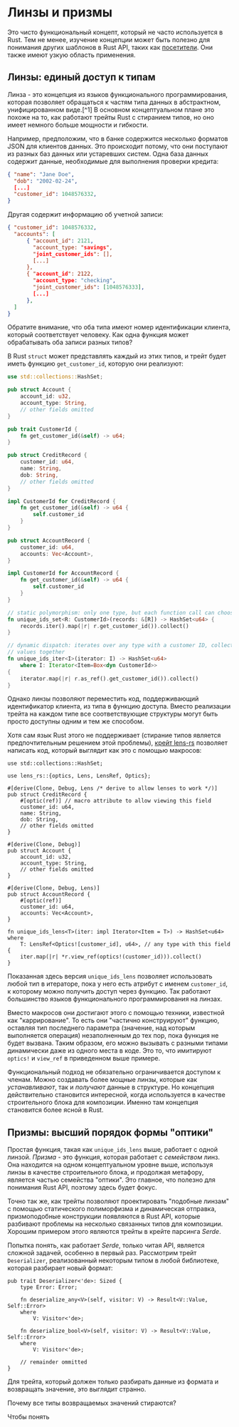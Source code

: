 # Линзы и призмы

Это чисто функциональный концепт, который не часто используется в Rust.
Тем не менее, изучение концепции может быть полезно для понимания других
шаблонов в Rust API, таких как [посетители](../patterns/behavioural/visitor.md).
Они также имеют узкую область применения.

## Линзы: единый доступ к типам

Линза - это концепция из языков функционального программирования, которая позволяет
обращаться к частям типа данных в абстрактном, унифицированном виде.[^1]
В основном концептуальном плане это похоже на то, как работают трейты Rust с
стиранием типов, но оно имеет немного больше мощности и гибкости.

Например, предположим, что в банке содержится несколько форматов JSON для клиентов
данных.
Это происходит потому, что они поступают из разных баз данных или устаревших систем.
Одна база данных содержит данные, необходимые для выполнения проверки кредита:

```json
{ "name": "Jane Doe",
  "dob": "2002-02-24",
  [...]
  "customer_id": 1048576332,
}
```

Другая содержит информацию об учетной записи:

```json
{ "customer_id": 1048576332,
  "accounts": [
      { "account_id": 2121,
        "account_type: "savings",
        "joint_customer_ids": [],
        [...]
      },
      { "account_id": 2122,
        "account_type: "checking",
        "joint_customer_ids": [1048576333],
        [...]
      },
  ]
}
```

Обратите внимание, что оба типа имеют номер идентификации клиента, который соответствует человеку.
Как одна функция может обрабатывать оба записи разных типов?

В Rust `struct` может представлять каждый из этих типов, и трейт будет иметь
функцию `get_customer_id`, которую они реализуют:

```rust
use std::collections::HashSet;

pub struct Account {
    account_id: u32,
    account_type: String,
    // other fields omitted
}

pub trait CustomerId {
    fn get_customer_id(&self) -> u64;
}

pub struct CreditRecord {
    customer_id: u64,
    name: String,
    dob: String,
    // other fields omitted
}

impl CustomerId for CreditRecord {
    fn get_customer_id(&self) -> u64 {
        self.customer_id
    }
}

pub struct AccountRecord {
    customer_id: u64,
    accounts: Vec<Account>,
}

impl CustomerId for AccountRecord {
    fn get_customer_id(&self) -> u64 {
        self.customer_id
    }
}

// static polymorphism: only one type, but each function call can choose it
fn unique_ids_set<R: CustomerId>(records: &[R]) -> HashSet<u64> {
    records.iter().map(|r| r.get_customer_id()).collect()
}

// dynamic dispatch: iterates over any type with a customer ID, collecting all
// values together
fn unique_ids_iter<I>(iterator: I) -> HashSet<u64>
    where I: Iterator<Item=Box<dyn CustomerId>>
{
    iterator.map(|r| r.as_ref().get_customer_id()).collect()
}
```

Однако линзы позволяют переместить код, поддерживающий идентификатор клиента, из
типа в функцию доступа.
Вместо реализации трейта на каждом типе все соответствующие структуры могут
быть просто доступны одним и тем же способом.

Хотя сам язык Rust этого не поддерживает (стирание типов является
предпочтительным решением этой проблемы), [крейт lens-rs](https://github.com/TOETOE55/lens-rs/blob/master/guide.md) позволяет написать код,
который выглядит как это с помощью макросов:

```rust,ignore
use std::collections::HashSet;

use lens_rs::{optics, Lens, LensRef, Optics};

#[derive(Clone, Debug, Lens /* derive to allow lenses to work */)]
pub struct CreditRecord {
    #[optic(ref)] // macro attribute to allow viewing this field
    customer_id: u64,
    name: String,
    dob: String,
    // other fields omitted
}

#[derive(Clone, Debug)]
pub struct Account {
    account_id: u32,
    account_type: String,
    // other fields omitted
}

#[derive(Clone, Debug, Lens)]
pub struct AccountRecord {
    #[optic(ref)]
    customer_id: u64,
    accounts: Vec<Account>,
}

fn unique_ids_lens<T>(iter: impl Iterator<Item = T>) -> HashSet<u64>
where
    T: LensRef<Optics![customer_id], u64>, // any type with this field
{
    iter.map(|r| *r.view_ref(optics!(customer_id))).collect()
}
```

Показанная здесь версия `unique_ids_lens` позволяет использовать любой тип в итераторе,
пока у него есть атрибут с именем `customer_id`, к которому можно получить доступ через
функцию.
Так работают большинство языков функционального программирования на линзах.

Вместо макросов они достигают этого с помощью техники, известной как "каррирование".
То есть они "частично конструируют" функцию, оставляя тип
последнего параметра (значение, над которым выполняется операция) незаполненным до тех пор, пока функция не
будет вызвана.
Таким образом, его можно вызывать с разными типами динамически даже из одного места в
коде.
Это то, что имитируют `optics!` и `view_ref` в приведенном выше примере.

Функциональный подход не обязательно ограничивается доступом к членам.
Можно создавать более мощные линзы, которые как _устанавливают_, так и _получают_ данные в
структуре.
Но концепция действительно становится интересной, когда используется в качестве строительного блока для
композиции.
Именно там концепция становится более ясной в Rust.

## Призмы: высший порядок формы "оптики"

Простая функция, такая как `unique_ids_lens` выше, работает с одной линзой.
_Призма_ - это функция, которая работает с _семейством_ линз.
Она находится на одном концептуальном уровне выше, используя линзы в качестве строительного блока, и
продолжая метафору, является частью семейства "оптики".
Это главное, что полезно для понимания Rust API, поэтому здесь будет фокус.

Точно так же, как трейты позволяют проектировать "подобные линзам" с помощью статического полиморфизма и
динамическая отправка, призмоподобные конструкции появляются в Rust API, которые разбивают проблемы
на несколько связанных типов для композиции.
Хорошим примером этого являются трейты в крейте парсинга _Serde_.

Попытка понять, как работает _Serde_, только читая API, является
сложной задачей, особенно в первый раз.
Рассмотрим трейт `Deserializer`, реализованный некоторым типом в любой библиотеке,
которая разбирает новый формат:

```rust,ignore
pub trait Deserializer<'de>: Sized {
    type Error: Error;

    fn deserialize_any<V>(self, visitor: V) -> Result<V::Value, Self::Error>
    where
        V: Visitor<'de>;

    fn deserialize_bool<V>(self, visitor: V) -> Result<V::Value, Self::Error>
    where
        V: Visitor<'de>;

    // remainder ommitted
}
```

Для трейта, который должен только разбирать данные из формата и возвращать
значение, это выглядит странно.

Почему все типы возвращаемых значений стираются?

Чтобы понять
